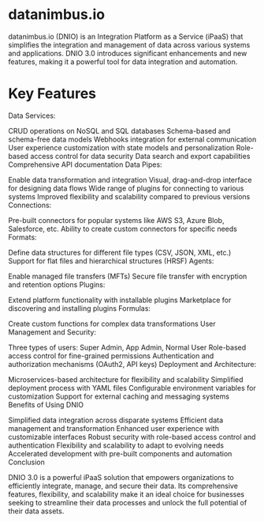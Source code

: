 # datanimbus.io

datanimbus.io (DNIO) is an Integration Platform as a Service (iPaaS) that simplifies the integration and management of data across various systems and applications. DNIO 3.0 introduces significant enhancements and new features, making it a powerful tool for data integration and automation.

# Key Features

Data Services:

CRUD operations on NoSQL and SQL databases
Schema-based and schema-free data models
Webhooks integration for external communication
User experience customization with state models and personalization
Role-based access control for data security
Data search and export capabilities
Comprehensive API documentation
Data Pipes:

Enable data transformation and integration
Visual, drag-and-drop interface for designing data flows
Wide range of plugins for connecting to various systems
Improved flexibility and scalability compared to previous versions
Connections:

Pre-built connectors for popular systems like AWS S3, Azure Blob, Salesforce, etc.
Ability to create custom connectors for specific needs
Formats:

Define data structures for different file types (CSV, JSON, XML, etc.)
Support for flat files and hierarchical structures (HRSF)
Agents:

Enable managed file transfers (MFTs)
Secure file transfer with encryption and retention options
Plugins:

Extend platform functionality with installable plugins
Marketplace for discovering and installing plugins
Formulas:

Create custom functions for complex data transformations
User Management and Security:

Three types of users: Super Admin, App Admin, Normal User
Role-based access control for fine-grained permissions
Authentication and authorization mechanisms (OAuth2, API keys)
Deployment and Architecture:

Microservices-based architecture for flexibility and scalability
Simplified deployment process with YAML files
Configurable environment variables for customization
Support for external caching and messaging systems
Benefits of Using DNIO

Simplified data integration across disparate systems
Efficient data management and transformation
Enhanced user experience with customizable interfaces
Robust security with role-based access control and authentication
Flexibility and scalability to adapt to evolving needs
Accelerated development with pre-built components and automation
Conclusion

DNIO 3.0 is a powerful iPaaS solution that empowers organizations to efficiently integrate, manage, and secure their data. Its comprehensive features, flexibility, and scalability make it an ideal choice for businesses seeking to streamline their data processes and unlock the full potential of their data assets.
